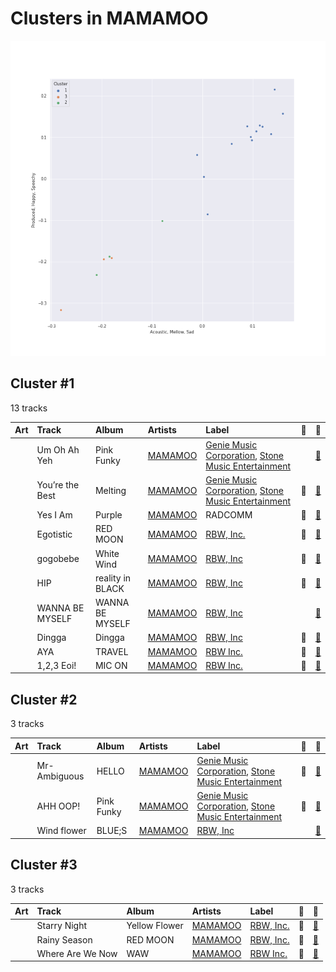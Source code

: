 # Clusters in MAMAMOO

![Comparison of Cluster](../../../images/artists/mamamoo/clusters/clusters_scatter.png)

## Cluster #1

13 tracks

| Art | Track | Album | Artists | Label | 💚 | 🔗 |
|:---|:---|:---|:---|:---|:---|:---|
| <img src="https://i.scdn.co/image/ab67616d0000b273a6ea41f7103f07588c18bbdb" alt="" width="50" /> | Um Oh Ah Yeh | Pink Funky | [MAMAMOO](../../overview.md) | [Genie Music Corporation](../../../../labels/genie_music_corporation), [Stone Music Entertainment](../../../../labels/stone_music_entertainment) | | [🔗](https://open.spotify.com/track/0icGgAiUx5b0amQLycmGUr) |
| <img src="https://i.scdn.co/image/ab67616d0000b27338fc902e1d368df7fc0d77a3" alt="" width="50" /> | You’re the Best | Melting | [MAMAMOO](../../overview.md) | [Genie Music Corporation](../../../../labels/genie_music_corporation), [Stone Music Entertainment](../../../../labels/stone_music_entertainment) | 💚 | [🔗](https://open.spotify.com/track/3BUZUCu1uHaTvroizwqLHt) |
| <img src="https://i.scdn.co/image/ab67616d0000b2737709b0a8ba9059fc46fefcb2" alt="" width="50" /> | Yes I Am | Purple | [MAMAMOO](../../overview.md) | RADCOMM | 💚 | [🔗](https://open.spotify.com/track/3RqUX4U46H6TPdH30gPy4k) |
| <img src="https://i.scdn.co/image/ab67616d0000b2734a8b951ff5979dc187340b1d" alt="" width="50" /> | Egotistic | RED MOON | [MAMAMOO](../../overview.md) | [RBW, Inc.](../../../../labels/rbw_inc_) | 💚 | [🔗](https://open.spotify.com/track/5Z4aqpT39KpY8gbHoJWdou) |
| <img src="https://i.scdn.co/image/ab67616d0000b2738612b3a74fefaf72ddc92d08" alt="" width="50" /> | gogobebe | White Wind | [MAMAMOO](../../overview.md) | [RBW, Inc](../../../../labels/rbw_inc_) | 💚 | [🔗](https://open.spotify.com/track/6E7jAJN2e3znSHyPCdQqx8) |
| <img src="https://i.scdn.co/image/ab67616d0000b2739d650d0d98caf3f54b842a0b" alt="" width="50" /> | HIP | reality in BLACK | [MAMAMOO](../../overview.md) | [RBW, Inc](../../../../labels/rbw_inc_) | 💚 | [🔗](https://open.spotify.com/track/24nK8tW7Pt3Inh2utttuoG) |
| <img src="https://i.scdn.co/image/ab67616d0000b273520ea0d948ced66d1c1764e2" alt="" width="50" /> | WANNA BE MYSELF | WANNA BE MYSELF | [MAMAMOO](../../overview.md) | [RBW, Inc](../../../../labels/rbw_inc_) | | [🔗](https://open.spotify.com/track/0VPBuXtEG16NtN5ZGYJ7lV) |
| <img src="https://i.scdn.co/image/ab67616d0000b273b4fd0ba98f675df97c5748b1" alt="" width="50" /> | Dingga | Dingga | [MAMAMOO](../../overview.md) | [RBW, Inc](../../../../labels/rbw_inc_) | 💚 | [🔗](https://open.spotify.com/track/0bDYceyQd1jnJO4sK47YxU) |
| <img src="https://i.scdn.co/image/ab67616d0000b2731cc469da4da1bccfa16867be" alt="" width="50" /> | AYA | TRAVEL | [MAMAMOO](../../overview.md) | [RBW Inc.](../../../../labels/rbw_inc_) | 💚 | [🔗](https://open.spotify.com/track/4BZXVFYCb76Q0Klojq4piV) |
| <img src="https://i.scdn.co/image/ab67616d0000b27322f0e32bfb91476f0ad96656" alt="" width="50" /> | 1,2,3 Eoi! | MIC ON | [MAMAMOO](../../overview.md) | [RBW Inc.](../../../../labels/rbw_inc_) | 💚 | [🔗](https://open.spotify.com/track/1uYgNXNnBTQnboOwlYBLd1) |
## Cluster #2

3 tracks

| Art | Track | Album | Artists | Label | 💚 | 🔗 |
|:---|:---|:---|:---|:---|:---|:---|
| <img src="https://i.scdn.co/image/ab67616d0000b27367f8236540d6f145e2f0baa1" alt="" width="50" /> | Mr-Ambiguous | HELLO | [MAMAMOO](../../overview.md) | [Genie Music Corporation](../../../../labels/genie_music_corporation), [Stone Music Entertainment](../../../../labels/stone_music_entertainment) | 💚 | [🔗](https://open.spotify.com/track/4VOZzJeoNhvvTaGTztogVt) |
| <img src="https://i.scdn.co/image/ab67616d0000b273a6ea41f7103f07588c18bbdb" alt="" width="50" /> | AHH OOP! | Pink Funky | [MAMAMOO](../../overview.md) | [Genie Music Corporation](../../../../labels/genie_music_corporation), [Stone Music Entertainment](../../../../labels/stone_music_entertainment) | 💚 | [🔗](https://open.spotify.com/track/5bhPsVZrng5VjNKh822yJH) |
| <img src="https://i.scdn.co/image/ab67616d0000b273b1f57af57a103eb28110c9d8" alt="" width="50" /> | Wind flower | BLUE;S | [MAMAMOO](../../overview.md) | [RBW, Inc](../../../../labels/rbw_inc_) | | [🔗](https://open.spotify.com/track/2qwyjoSsSr3M7HTt611Q5O) |
## Cluster #3

3 tracks

| Art | Track | Album | Artists | Label | 💚 | 🔗 |
|:---|:---|:---|:---|:---|:---|:---|
| <img src="https://i.scdn.co/image/ab67616d0000b2736847aa7310791dcd66f16a5e" alt="" width="50" /> | Starry Night | Yellow Flower | [MAMAMOO](../../overview.md) | [RBW, Inc.](../../../../labels/rbw_inc_) | 💚 | [🔗](https://open.spotify.com/track/5MaDeMdqsPsZTxNWdEZPVH) |
| <img src="https://i.scdn.co/image/ab67616d0000b2734a8b951ff5979dc187340b1d" alt="" width="50" /> | Rainy Season | RED MOON | [MAMAMOO](../../overview.md) | [RBW, Inc.](../../../../labels/rbw_inc_) | 💚 | [🔗](https://open.spotify.com/track/7u0ErMhA3PliMLkph2jlCM) |
| <img src="https://i.scdn.co/image/ab67616d0000b273ae843591bcdace9489c86fb0" alt="" width="50" /> | Where Are We Now | WAW | [MAMAMOO](../../overview.md) | [RBW Inc.](../../../../labels/rbw_inc_) | 💚 | [🔗](https://open.spotify.com/track/0cLXk75Pan3mhRlWqHiynh) |